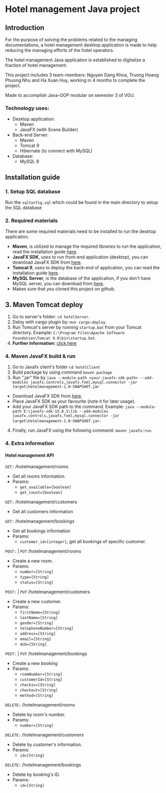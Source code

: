 # Hotel management Java project

## Introduction
For the purpose of solving the problems related to the managing documentations, a hotel management 
desktop application is made to help reducing the managing efforts of the hotel operators.

The hotel management Java application is established to digitalize a fraction of hotel management. 

This project includes 3 team-members: Nguyen Dang Khoa, 
Truong Hoang Phuong Nhu and Ha Xuan Huy, working in 4 months to complete the project.

Made to accomplish Java-OOP modular on semester 3 of VGU.
### Technology uses:
+ Desktop application:
  + Maven
  + JavaFX (with Scene Builder)
+ Back-end Server:
  + Maven
  + Tomcat 9
  + Hibernate (to connect with MySQL)
+ Database:
  + MySQL 9
## Installation guide
### 1. Setup SQL database
Run the `sqlConfig.sql` which could be found in the main directory to setup the SQL database
### 2. Required materials
There are some required materials need to be installed to run the desktop application.
  + **Maven**, is utilized to manage the required libraries to run the application, read the installation guide [here](https://github.com/khoanguyenn/java-hotelmanagement/blob/main/Installation%20guide/Maven%20install%20guide.md).
  + **JavaFX SDK**, uses to run front-end application (desktop), you can download JavaFX SDK from [here](https://gluonhq.com/products/javafx/).
  + **Tomcat 9**, uses to deploy the back-end of application, you can read the installation guide [here](https://github.com/khoanguyenn/java-hotelmanagement/blob/main/Installation%20guide/Apache%20Tomcat%20install%20guide.md).
  + **MySQL Server**, is the database of the application, if you don't have MySQL server, you can download from 
  [here](https://www.dev.mysql.com/downloads/mysql/).
  + Makes sure that you cloned this project on github.
## 3. Maven Tomcat deploy
1. Go to server's folder: `cd hotelServer`.
2. Deloy with cargo plugin by: `mvn cargo:deploy`.
3. Run Tomcat's server by running `startup.bat` from your Tomcat directory. Example: `C:\Program Files\Apache Software Foundation\Tomcat 9.0\bin\startup.bat`.
4. __Further information:__ [click here](https://www.baeldung.com/tomcat-deploy-war)
### 4. Maven JavaFX build & run
1. Go to Javafx client's folder `cd hotelClient`
2. Build package by using command `maven package`
3. Run ".jar" file by `java --module-path <your-javafx-sdk-path> --add-modules javafx.controls,javafx.fxml,mysql.connector -jar target\hotelmanagement-1.0-SNAPSHOT.jar`
  + Download JavaFX SDK from [here](https://gluonhq.com/products/javafx/).
  + Place JavaFX SDK as your favourite (note it for later usage).
  + Add your JavaFX SDK path to the command. Example: `java --module-path E:\javafx-sdk-15.0.1\lib --add-modules javafx.controls,javafx.fxml,mysql.connector -jar target\hotelmanagement-1.0-SNAPSHOT.jar`.
4. Finally, run JavaFX using the following command: `maven javafx:run`.

### 4. Extra information
#### Hotel management API
`GET:` /hotelmanagement/rooms
+ Get all rooms information.
+ Params: 
    + `get_available=[boolean]`
    + `get_count=[boolean]`
  
`GET:` /hotelmanagement/customers
  + Get all customers information
  
`GET:` /hotelmanagement/bookings
  + Get all bookings information
  + Params:
    + `customer_id=[integer]`, get all bookings of specific customer.
  
`POST:` | `PUT` /hotelmanagement/rooms
+ Create a new room.
+ Params:
  + `number=[String]`
  + `type=[String]`
  + `status=[String]`

`POST:` | `PUT` /hotelmanagement/customers
+ Create a new customer.
+ Params:
  + `firstName=[String]`
  + `lastName=[String]`
  + `gender=[String]`
  + `telephoneNumber=[String]`
  + `address=[String]`
  + `email=[String]`
  + `dob=[String]`
  
`POST:` | `PUT` /hotelmanagement/bookings
+ Create a new booking
+ Params:
  + `roomNumber=[String]`
  + `customerId=[String]`
  + `checkin=[String]`
  + `checkout=[String]`
  + `method=[String]`
  
`DELETE:` /hotelmanagement/rooms
+ Delete by room's number.
+ Params:
  + `number=[String]`
  
`DELETE:` /hotelmanagement/customers
+ Delete by customer's information.
+ Params:
  + `id=[String]`
  
`DELETE:` /hotelmanagement/bookings
+ Delete by booking's ID.
+ Params:
  + `id=[String]`
  

 
